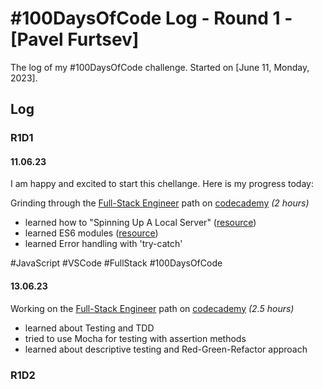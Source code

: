 # #100DaysOfCode Log - Round 1 - [Pavel Furtsev]

The log of my #100DaysOfCode challenge. Started on [June 11, Monday, 2023].

## Log

### R1D1
#### 11.06.23
I am happy and excited to start this chellange. Here is my progress today:

Grinding through the [Full-Stack Engineer](https://www.codecademy.com/career-journey/full-stack-engineer) path on [codecademy](https://www.codecademy.com/) *(2 hours)*
- learned how to "Spinning Up A Local Server" ([resource](https://www.codecademy.com/article/spinning-up-a-local-server))
- learned ES6 modules ([resource](https://developer.mozilla.org/en-US/docs/Web/JavaScript/Guide/Modules))
- learned Error handling with 'try-catch'

#JavaScript
#VSCode
#FullStack
#100DaysOfCode

#### 13.06.23
Working on the [Full-Stack Engineer](https://www.codecademy.com/career-journey/full-stack-engineer) path on [codecademy](https://www.codecademy.com/) *(2.5 hours)*
- learned about Testing and TDD
- tried to use Mocha for testing with assertion methods
- learned about descriptive testing and Red-Green-Refactor approach

### R1D2
